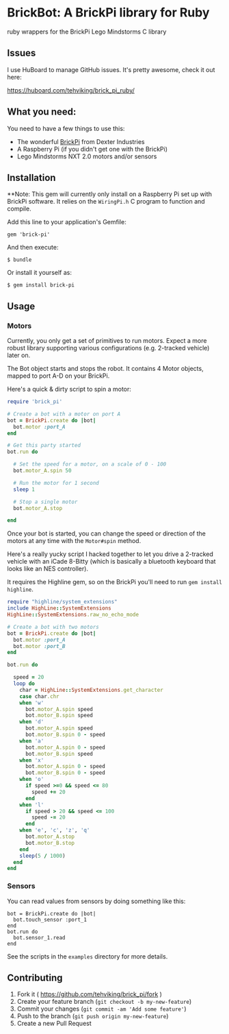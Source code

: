 # BrickBot: A BrickPi library for Ruby

ruby wrappers for the BrickPi Lego Mindstorms C library

## Issues

I use HuBoard to manage GitHub issues. It's pretty awesome, check it out here:

https://huboard.com/tehviking/brick_pi_ruby/

## What you need:

You need to have a few things to use this:

 - The wonderful [BrickPi](http://www.dexterindustries.com/BrickPi.html) from Dexter Industries
 - A Raspberry Pi (if you didn't get one with the BrickPi)
 - Lego Mindstorms NXT 2.0 motors and/or sensors

## Installation

**Note: This gem will currently only install on a Raspberry Pi set up with BrickPi software. It relies on the `WiringPi.h` C program to function and compile.

Add this line to your application's Gemfile:

    gem 'brick-pi'

And then execute:

    $ bundle

Or install it yourself as:

    $ gem install brick-pi

## Usage

### Motors

Currently, you only get a set of primitives to run motors. Expect a more robust library supporting various configurations (e.g. 2-tracked vehicle) later on.

The Bot object starts and stops the robot. It contains 4 Motor objects, mapped to port A-D on your BrickPi.

Here's a quick & dirty script to spin a motor:

```ruby
require 'brick_pi'

# Create a bot with a motor on port A
bot = BrickPi.create do |bot|
  bot.motor :port_A
end

# Get this party started
bot.run do

  # Set the speed for a motor, on a scale of 0 - 100
  bot.motor_A.spin 50

  # Run the motor for 1 second
  sleep 1

  # Stop a single motor
  bot.motor_A.stop

end
```

Once your bot is started, you can change the speed or direction of the motors at any time with the `Motor#spin` method.

Here's a really yucky script I hacked together to let you drive a 2-tracked vehicle with an iCade 8-Bitty (which is basically a bluetooth keyboard that looks like an NES controller).

It requires the Highline gem, so on the BrickPi you'll need to run `gem install highline`.

```ruby
require "highline/system_extensions"
include HighLine::SystemExtensions
HighLine::SystemExtensions.raw_no_echo_mode

# Create a bot with two motors
bot = BrickPi.create do |bot|
  bot.motor :port_A
  bot.motor :port_B
end

bot.run do

  speed = 20
  loop do
    char = HighLine::SystemExtensions.get_character
    case char.chr
    when 'w'
      bot.motor_A.spin speed
      bot.motor_B.spin speed
    when 'd'
      bot.motor_A.spin speed
      bot.motor_B.spin 0 - speed
    when 'a'
      bot.motor_A.spin 0 - speed
      bot.motor_B.spin speed
    when 'x'
      bot.motor_A.spin 0 - speed
      bot.motor_B.spin 0 - speed
    when 'o'
      if speed >=0 && speed <= 80
        speed += 20
      end
    when 'l'
      if speed > 20 && speed <= 100
        speed -= 20
      end
    when 'e', 'c', 'z', 'q'
      bot.motor_A.stop
      bot.motor_B.stop
    end
    sleep(5 / 1000)
  end
end
```

### Sensors

You can read values from sensors by doing something like this:

```
bot = BrickPi.create do |bot|
  bot.touch_sensor :port_1
end
bot.run do
  bot.sensor_1.read
end
```

See the scripts in the `examples` directory for more details.


## Contributing

1. Fork it ( https://github.com/tehviking/brick_pi/fork )
2. Create your feature branch (`git checkout -b my-new-feature`)
3. Commit your changes (`git commit -am 'Add some feature'`)
4. Push to the branch (`git push origin my-new-feature`)
5. Create a new Pull Request

